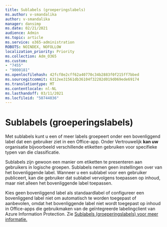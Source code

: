 ```yaml
---
title: Sublabels (groeperingslabels)
ms.author: v-smandalika
author: v-smandalika
manager: dansimp
ms.date: 02/21/2021
audience: Admin
ms.topic: article
ms.service: o365-administration
ROBOTS: NOINDEX, NOFOLLOW
localization_priority: Priority
ms.collection: Adm_O365
ms.custom:
- "7455"
- "9000181"
ms.openlocfilehash: 42fcf8e2cff62a40770c34b2883f0f215ff7bbed
ms.sourcegitcommit: 6312ee31561db36104f32282d019d069ede69174
ms.translationtype: MT
ms.contentlocale: nl-NL
ms.lasthandoff: 03/11/2021
ms.locfileid: "50744036"
---
```

# <a name="sublabels-grouping-labels"></a>Sublabels (groeperingslabels)

Met sublabels kunt u een of meer labels groepeert onder een bovenliggend label dat een gebruiker ziet in een Office-app. Onder Vertrouwelijk **kan uw** organisatie bijvoorbeeld verschillende etiketten gebruiken voor specifieke typen van die classificatie.

Sublabels zijn gewoon een manier om etiketten te presenteren aan gebruikers in logische groepen. Sublabels nemen geen instellingen over van het bovenliggende label. Wanneer u een sublabel voor een gebruiker publiceert, kan die gebruiker dat sublabel vervolgens toepassen op inhoud, maar niet alleen het bovenliggende label toepassen.

Kies geen bovenliggend label als standaardlabel of configureer een bovenliggend label niet om automatisch te worden toegepast of aanbevolen, omdat het bovenliggende label niet wordt toegepast op inhoud in Office-apps die gebruikmaken van de geïntegreerde labelingclient van Azure Information Protection. Zie [Sublabels (groeperingslabels) voor meer informatie.](https://docs.microsoft.com/microsoft-365/compliance/sensitivity-labels)